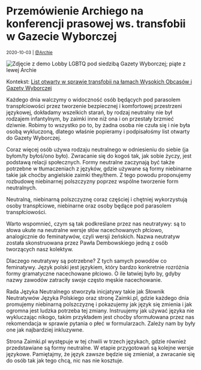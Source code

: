# Przemówienie Archiego na konferencji prasowej ws. transfobii w Gazecie Wyborczej

<small>2020-10-03 | [@Archie](/@Archie)</small>

![Zdjęcie z demo Lobby LGBTQ pod siedzibą Gazety Wyborczej; piąte z lewej Archie](/img-local/blog/lobby-lgbt-wyborcza.jpg)

Kontekst: [List otwarty w sprawie transfobii na łamach Wysokich Obcasów i Gazety Wyborczej](https://lobby.lgbt/aktualnosci/ogloszenia/list-otwarty-do-wysokich-obcasow-i-gazety-wyborczej/)

Każdego dnia walczymy o widoczność osób będących pod parasolem transpłciowości przez tworzenie bezpiecznej
i komfortowej przestrzeni językowej, dokładamy wszelkich starań, by rodzaj neutralny nie był rodzajem infantylnym,
by zaimki inne niż ona i on przestały brzmieć dziwnie. Robimy to wszystko po to,
by żadna osoba nie czuła się i nie była osobą wykluczoną,
dlatego właśnie popieramy i podpisałośmy list otwarty do Gazety Wyborczej. 

Coraz więcej osób używa rodzaju neutralnego w odniesieniu do siebie (ja byłom/ty byłoś/ono było).
Zwracanie się do kogoś tak, jak sobie życzy, jest podstawą relacji społecznych.
Formy neutralne zaczynają być także potrzebne w tłumaczeniach z języków,
gdzie używane są formy niebinarne takie jak choćby angielskie zaimki they/them.
Z tego powodu proponujemy rozbudowę niebinarnej polszczyzny poprzez wspólne tworzenie form neutralnych.

Neutralną, niebinarną polszczyznę coraz częściej i chętniej wykorzystują osoby transpłciowe,
niebinarne oraz osoby będące pod parasolem transpłciowości.  

Warto wspomnieć, czym są tak podkreślane przez nas neutratywy: są to słowa ukute na neutralne wersje
słów nacechowanych płciowo, analogicznie do feminatywów, czyli wersji żeńskich.
Nazwa neutratyw została skonstruowana przez Pawła Dembowskiego jedną z osób tworzących nasz kolektyw. 

Dlaczego neutratywy są potrzebne? Z tych samych powodów co feminatywy. Język polski jest językiem,
który bardzo konkretnie rozróżnia formy gramatyczne nacechowane płciowo. O ile łatwiej było by,
gdyby nazwy zawodów zatraciły swoje często męskie nacechowanie. 

Rada Języka Neutralnego stworzyła inicjatywy takie jak Słownik Neutratywów Języka Polskiego
oraz stronę Zaimki.pl, gdzie każdego dnia promujemy niebinarną polszczyznę i pokazujemy jak język się zmienia
i jak ogromna jest ludzka potrzeba tej zmiany. Instruujemy jak używać języka nie wykluczając nikogo,
takim przykładem jest choćby sformułowana przez nas rekomendacja w sprawie pytania o płeć w formularzach.
Zależy nam by były one jak najbardziej inkluzywne. 

Strona Zaimki.pl występuje w tej chwili w trzech językach, gdzie również przedstawiane są formy neutralne.
W etapie przygotowań są kolejne wersje językowe. Pamiętajmy, że język zawsze będzie się zmieniał,
a zwracanie się do osób tak jak tego chcą, nic nas nie kosztuje.
